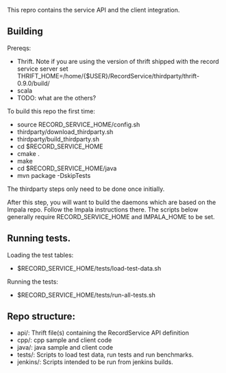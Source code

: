 This repro contains the service API and the client integration.

## Building
Prereqs:
- Thrift. Note if you are using the version of thrift shipped with the record service server set THRIFT_HOME=/home/{$USER}/RecordService/thirdparty/thrift-0.9.0/build/
- scala
- TODO: what are the others?

To build this repo the first time:
- source RECORD_SERVICE_HOME/config.sh
- thirdparty/download_thirdparty.sh
- thirdparty/build_thirdparty.sh
- cd $RECORD_SERVICE_HOME
- cmake .
- make
- cd $RECORD_SERVICE_HOME/java
- mvn package -DskipTests

The thirdparty steps only need to be done once initially.

After this step, you will want to build the daemons which are based on the Impala repo.
Follow the Impala instructions there. The scripts below generally require 
RECORD_SERVICE_HOME and IMPALA_HOME to be set.

## Running tests.
Loading the test tables:
- $RECORD_SERVICE_HOME/tests/load-test-data.sh

Running the tests:
- $RECORD_SERVICE_HOME/tests/run-all-tests.sh

## Repo structure:
- api/: Thrift file(s) containing the RecordService API definition
- cpp/: cpp sample and client code
- java/: java sample and client code
- tests/: Scripts to load test data, run tests and run benchmarks.
- jenkins/: Scripts intended to be run from jenkins builds.
